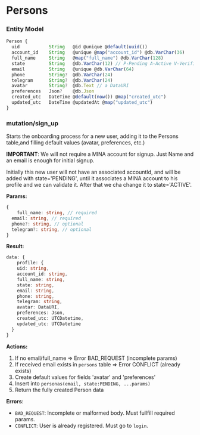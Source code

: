 # Persons

### Entity Model

~~~typescript
Person {
  uid           String   @id @unique @default(uuid())
  account_id    String   @unique @map("account_id") @db.VarChar(36)
  full_name     String   @map("full_name") @db.VarChar(128)
  state         String   @db.VarChar(12) // P-Pending A-Active V-Verified S-Suspended X-Deleted  
  email         String   @unique @db.VarChar(64)
  phone         String?  @db.VarChar(24)
  telegram      String?  @db.VarChar(24)
  avatar        String?  @db.Text // a DataURI
  preferences   Json?    @db.Json
  created_utc   DateTime @default(now()) @map("created_utc")
  updated_utc   DateTime @updatedAt @map("updated_utc")
}
~~~

### mutation/sign_up

Starts the onboarding process for a new user, adding it to the Persons table,and filling default values (avatar, preferences, etc.)

**IMPORTANT**: We will not require a MINA account for signup. Just Name and an email is enough for initial signup.

Initially this new user will not have an associated accountId, and will be added with state='PENDING', until it associates a MINA account to his profile and we can validate it. After that we cha change it to state='ACTIVE'.

**Params:**

```typescript
{
	full_name: string, // required 
  email: string, // required
  phone?: string, // optional
  telegram?: string, // optional
}
```

**Result:**

~~~typescript
data: {
	profile: {
    uid: string,
    account_id: string,
    full_name: string,
    state: string,
    email: string,
    phone: string,
    telegram: string,
    avatar: DataURI,
    preferences: Json,
    created_utc: UTCDatetime,
    updated_utc: UTCDatetime
  }
} 
~~~

**Actions:**

1. If no email/full_name => Error BAD_REQUEST (incomplete params)
2. If received email exists in `persons` table => Error CONFLICT (already exists)
3. Create default values for fields 'avatar' and 'preferences'
4. Insert into `personas(email, state:PENDING, ...params)` 
5. Return the fully created Person data

**Errors**:

- `BAD_REQUEST`: Incomplete or malformed body. Must fullfill required params.
- `CONFLICT`: User is already registered. Must go to `login`.